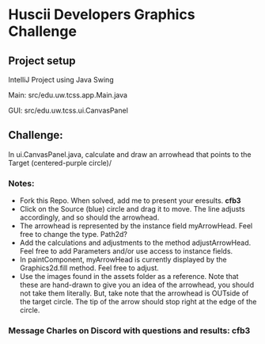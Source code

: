 # Huscii Developers Graphics Challenge

## Project setup

IntelliJ Project using Java Swing

Main: src/edu.uw.tcss.app.Main.java

GUI: src/edu.uw.tcss.ui.CanvasPanel

## Challenge: 

In ui.CanvasPanel.java, calculate and draw an arrowhead that points to the Target (centered-purple circle)/ 

### Notes: 

* Fork this Repo. When solved, add me to present your eresults. **cfb3**
* Click on the Source (blue) circle and drag it to move. The line adjusts accordingly, and so should the arrowhead. 
* The arrowhead is represented by the instance field myArrowHead. Feel free to change the type. Path2d?
* Add the calculations and adjustments to the method adjustArrowHead. Feel free to add Parameters and/or use access to instance fields. 
* In paintComponent, myArrowHead is currently displayed by the Graphics2d.fill method. Feel free to adjust.
* Use the images found in the assets folder as a reference. Note that these are hand-drawn to give you an idea of the arrowhead, you should not take them literally. But, take note that the arrowhead is OUTside of the target circle. The tip of the arrow should stop right at the edge of the circle. 


### Message Charles on Discord with questions and results: cfb3

